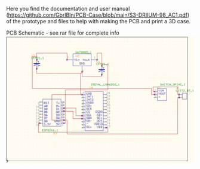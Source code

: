 Here you find the documentation and user manual (https://github.com/GbrlBln/PCB-Case/blob/main/S3-DRIIUM-98_AC1.pdf) of the prototype and files to help with making the PCB and print a 3D case. 

PCB Schematic - see rar file for complete info
![PCB Schematic](https://github.com/GbrlBln/PCB-Case/blob/main/schematic.png?raw=true)
